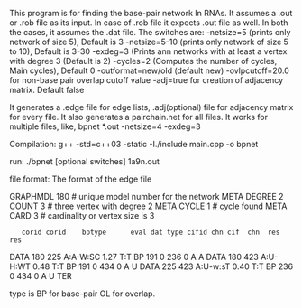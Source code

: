 This program is for finding the base-pair network In RNAs.
 It assumes a .out or .rob file as its input.
 In case of .rob file it expects .out file as well.
 In both the cases, it assumes the .dat file.
 The switches are:
     -netsize=5 (prints only network of size 5), Default is 3
     -netsize=5-10 (prints only network of size 5 to 10), Default is 3-30
     -exdeg=3  (Prints ann networks with at least a vertex with degree 3
                (Default is 2)
     -cycles=2 (Computes the number of cycles, Main cycles), Default 0     -outformat=new/old (default new)
     -ovlpcutoff=20.0 for non-base pair overlap cutoff value
     -adj=true for creation of adjacency matrix. Default false


 It generates a .edge file for edge lists, .adj(optional) file for adjacency
 matrix for every file. It also generates a pairchain.net for all files.
 It works for multiple files, like, bpnet *.out -netsize=4 -exdeg=3
 
 
 Compilation:   g++ -std=c++03 -static -I./include main.cpp -o bpnet
 
 run:    ./bpnet [optional switches] 1a9n.out 
 
 file format: The format of the edge file
 
GRAPHMDL   180  # unique model number for the network
META DEGREE  2 COUNT  3  # three vertex with degree 2
META CYCLE     1   # cycle found
META CARD     3    # cardinality or vertex size is 3
        
       corid corid    bptype      eval dat type cifid chn cif  chn  res res 
DATA   180   225     A:A-W:SC     1.27 T:T BP   191   0   236   0   A   A
DATA   180   423     A:U-H:WT     0.48 T:T BP   191   0   434   0   A   U
DATA   225   423     A:U-w:sT     0.40 T:T BP   236   0   434   0   A   U
TER

type is BP for base-pair OL for overlap.



